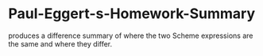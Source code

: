 # Paul-Eggert-s-Homework-Summary
produces a difference summary of where the two Scheme expressions are the same and where they differ.
